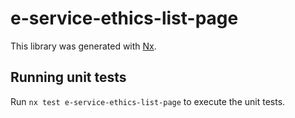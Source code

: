 # e-service-ethics-list-page

This library was generated with [Nx](https://nx.dev).

## Running unit tests

Run `nx test e-service-ethics-list-page` to execute the unit tests.
